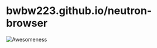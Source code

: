 # bwbw223.github.io/neutron-browser
![Awesomeness](https://img.shields.io/badge/Awesome-true-brightgreen.svg?style=flat-square)
